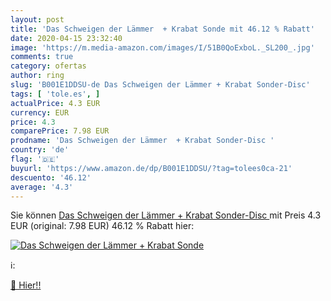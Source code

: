 ```yaml
---
layout: post
title: 'Das Schweigen der Lämmer  + Krabat Sonde mit 46.12 % Rabatt'
date: 2020-04-15 23:32:40
image: 'https://m.media-amazon.com/images/I/51B0QoExboL._SL200_.jpg'
comments: true
category: ofertas
author: ring
slug: 'B001E1DDSU-de Das Schweigen der Lämmer + Krabat Sonder-Disc'
tags: [ 'tole.es', ]
actualPrice: 4.3 EUR
currency: EUR
price: 4.3
comparePrice: 7.98 EUR
prodname: 'Das Schweigen der Lämmer  + Krabat Sonder-Disc '
country: 'de'
flag: '🇩🇪'
buyurl: 'https://www.amazon.de/dp/B001E1DDSU/?tag=tolees0ca-21'
descuento: '46.12'
average: '4.3'
---
```


Sie können [Das Schweigen der Lämmer  + Krabat Sonder-Disc ](https://www.amazon.de/dp/B001E1DDSU/?tag=tolees0ca-21) mit Preis 4.3 EUR (original: 7.98 EUR) 46.12 % Rabatt hier:

[![Das Schweigen der Lämmer  + Krabat Sonde](https://m.media-amazon.com/images/I/51B0QoExboL._SL200_.jpg)](https://www.amazon.de/dp/B001E1DDSU/?tag=tolees0ca-21)

ℹ️:


[🛒 Hier!!](https://www.amazon.de/dp/B001E1DDSU/?tag=tolees0ca-21)
